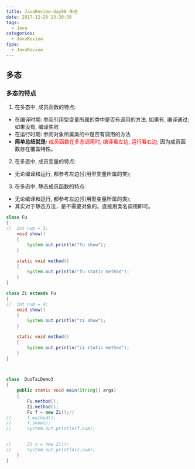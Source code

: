 ```yaml
---
title: JavaReview-day08-多态
date: 2017-12-26 13:30:58
tags:
  - Java
categories:
  - JavaReview
type:
  - JavaReview
---
```


## 多态

### 多态的特点

1. 在多态中, 成员函数的特点:
  - 在编译时期: 参阅引用型变量所属的类中是否有调用的方法. 如果有, 编译通过; 如果没有, 编译失败
  - 在运行时期: 参阅对象所属类的中是否有调用的方法
  - **简单总结就是:** <font color='red'>成员函数在多态调用时, 编译看左边, 运行看右边;</font> 因为成员函数存在覆盖特性。

2. 在多态中, 成员变量的特点:
  - 无论编译和运行, 都参考左边(引用型变量所属的类);

3. 在多态中, 静态成员函数的特点:
  - 无论编译和运行, 都参考左边(引用型变量所属的类);
  - 其实对于静态方法，是不需要对象的。直接用类名调用即可。
``` java
class Fu
{
//	int num = 3;
	void show()
	{
		System.out.println("fu show");
	}

	static void method()
	{
		System.out.println("fu static method");
	}
}

class Zi extends Fu
{
//	int num = 4;
	void show()
	{
		System.out.println("zi show");
	}

	static void method()
	{
		System.out.println("zi static method");
	}
}



class  DuoTaiDemo3
{
	public static void main(String[] args)
	{
		Fu.method();
		Zi.method();
		Fu f = new Zi();//
//		f.method();
//		f.show();
//		System.out.println(f.num);


//		Zi z = new Zi();
//		System.out.println(z.num);
	}
}


```
